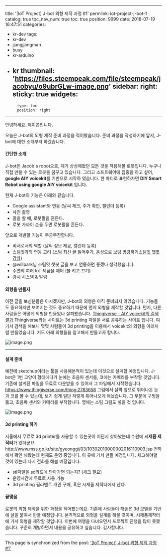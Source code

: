 
---
title: '[IoT Project] J-bot 외형 제작 과정 #1'
permlink: iot-project-j-bot-1
catalog: true
toc_nav_num: true
toc: true
position: 9999
date: 2018-07-19 16:47:51
categories:
- kr-dev
tags:
- kr-dev
- jjangjjangman
- busy
- kr-arduino
- kr
thumbnail: 'https://files.steempeak.com/file/steempeak/jacobyu/o9ubrGLw-image.png'
sidebar:
    right:
        sticky: true
widgets:
    -
        type: toc
        position: right
---


안녕하세요. 제이콥입니다. 

오늘은 J-bot의 외형 제작 준비 과정을 적어봤습니다. 
준비 과정을 작성하기에 앞서, J-bot에 대한 소개부터 하겠습니다. 

#### 간단한 소개 

J-bot은 Jacob`s robot으로, 제가 상상해왔던 모든 것을 적용해볼 로봇입니다. 누구나 직접 만들 수 있는 로봇을 꿈꾸고 있습니다. 그리고 소프트웨어에 집중을 하고 싶어, **google AIY voicekit**를 기반으로 시작하 였습니다. 한 마디로 표현하자면 **DIY Smart Robot using google AIY voicekit** 입니다.

현재 J-bot의 기능은 아래와 같습니다.

*   Google assistant와 연동 (날씨 체크, 주가 확인, 캘린더 등록)
*   사진 촬영
*   말을 할 때, 로봇팔을 흔든다.
*   로봇 가까이 손을 두면 로봇팔을 흔든다.

앞으로 개발할 기능이 무궁무진합니다. 

* 비서로서의 역할 (날씨 정보 제공, 캘린더 등록) 
* 스팀잇과의 연동 고려 (스팀 최신 글 읽어주기, 음성으로 보팅 명령하기[스팀잇 챗봇 강좌](https://busy.org/@willpark/5)) 
* @willpark님 스팀잇 챗봇 글을 보고 연동하면 좋겠다 생각했습니다. 
* 주변의 여러 IoT 제품을 제어 (불 키고 끄기) 
* 감시 시스템 & 알림 

#### 외형을 만들자

이전 글을 보신분들은 아시겠지만, J-bot의 외형은 아직 준비되지 않았습니다. 기능들도 중요하지만 보여지는 것도 중요하기 때문에 먼저 외형을 제작할 것입니다. 먼저, 다른 사람들은 어떻게 외형을 만들었나 살펴봤습니다. [Thingiverse - AIY voicekit의 검색 결과](https://www.thingiverse.com/search?q=aiy+voice+kit) Thingiverse라는 사이트는 3d printing 파일을 서로 공유하는 사이트 입니다. 여기서 검색을 해보니 몇몇 사람들이 3d printing을 이용해서 voicekit의 외형을 아래처럼 만들었습니다. 저도 아래 외형들을 참고해서 만들고자 합니다.

![image.png](https://files.steempeak.com/file/steempeak/jacobyu/o9ubrGLw-image.png)

* * *

#### 설계 준비 

예전에 sketchup이라는 툴을 사용해본적이 있는데 이것으로 설계할 예정입니다. J-bot은 1번 고양이 형태에다가 눈에는 초음파 센서를, 코에는 카메라를 부착할 것입니다. 기존에 설계된 파일을 무료로 다운받을 수 있어서 그 파일에서 시작했습니다. https://www.thingiverse.com/thing:2783658 그림에서 살짝 앞으로 튀어나온 눈과 코를 볼 수 있는데, 보기 쉽게 일단 저렇게 튀어나오게 해놨습니다. 그 부분에 구멍을 뚫고, 초음파 센서와 카메라를 부착합니다. 옆에는 스팀 그림도 넣을 것 입니다. 

![image.png](https://steemitimages.com/300x0/https://files.steempeak.com/file/steempeak/jacobyu/n3zy2TAe-image.png)

#### 3d printing 하기 

서울에서 무료로 3d printer를 사용할 수 있는곳이 어딘지 찾아봤는데 수원에 **시제품 제작터**가 있더군요. http://www.mss.go.kr/site/gyeonggi/03/10302010000002016110903.jsp 전화해서 확인 해봤는데 현재도 운영 중입니다. 이 곳에 가서 만들 예정입니다. 체크해야할 것이 있는데 다시 전화를 해볼 예정입니다.

*   stl파일을 sd카드에 담아가면 되는지? (체크 필요)
*   운영시간에 무료로 사용 가능
*   3d printing 필라멘트 개인 구매, 혹은 시제품 제작터에서 산다.

#### 끝맺음 

로봇의 외형 제작을 위한 과정을 적어봤는데요. 기존에 사람들이 해놓은 3d 모델을 기반에 살을 붙여서 만들 예정입니다. 본격적으로 외형을 설계를 해볼 것이며, 시제품제작터에 가서 외형을 제작할 것입니다. 이번에 여행을 다녀오면서 프로젝트 진행을 많이 못했습니다. 꾸준히 개발하면서 내용을 공유하고 싶습니다. 감사합니다. 



- - -

This page is synchronized from the post: ['[IoT Project] J-bot 외형 제작 과정 #1'](https://steemit.com/@jacobyu/iot-project-j-bot-1)
